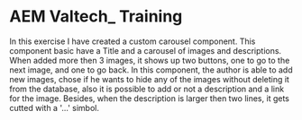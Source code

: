 # AEM Valtech_ Training

In this exercise I have created a custom carousel component. This component basic have a Title and a carousel of images and descriptions. When added more then 3 images, it shows up two buttons, one to go to the next image, and one to go back. In this component, the author is able to add new images, chose if he wants to hide any of the images without deleting it from the database, also it is possible to add or not a description and a link for the image. Besides, when the description is larger then two lines, it gets cutted with a '...' simbol.
